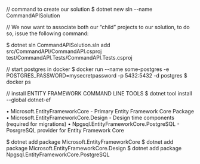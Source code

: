 // command to create our solution
\$ dotnet new sln --name CommandAPISolution

// We now want to associate both our “child” projects to our solution, to do so, issue the following command:

\$ dotnet sln CommandAPISolution.sln add src/CommandAPI/CommandAPI.csproj test/CommandAPI.Tests/CommandAPI.Tests.csproj

// start postgres in docker
\$ docker run --name some-postgres -e POSTGRES_PASSWORD=mysecretpassword -p 5432:5432 -d postgres
\$ docker ps

// install ENTITY FRAMEWORK COMMAND LINE TOOLS
\$ dotnet tool install --global dotnet-ef

• Microsoft.EntityFrameworkCore - Primary Entity Framework Core Package
• Microsoft.EntityFrameworkCore.Design - Design time components (required for migrations)
• Npgsql.EntityFrameworkCore.PostgreSQL - PosrgreSQL provider for Entity Framework Core

\$ dotnet add package Microsoft.EntityFrameworkCore
\$ dotnet add package Microsoft.EntityFrameworkCore.Design
\$ dotnet add package Npgsql.EntityFrameworkCore.PostgreSQL
